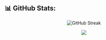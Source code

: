 ## 📊 GitHub Stats:
<div align="center">

![GitHub Streak](https://github-readme-streak-stats.herokuapp.com/?user=aabhaskharel&theme=highcontrast&hide_border=false)  
  
![](https://github-readme-stats.vercel.app/api/top-langs/?username=aabhaskharel&theme=transparent&hide_border=false&include_all_commits=false&count_private=true&layout=compact&hide=jupyter%20notebook)

</div>
